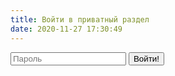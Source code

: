 ```yaml
---
title: Войти в приватный раздел
date: 2020-11-27 17:30:49
---
```


<form accept-charset="UTF-8" action = "/cfp_login" method="POST">
    <input type="password" class="form__input" name="password" placeholder="Пароль">
    <button type="submit" class="form__submit">Войти!</button>
</form>
